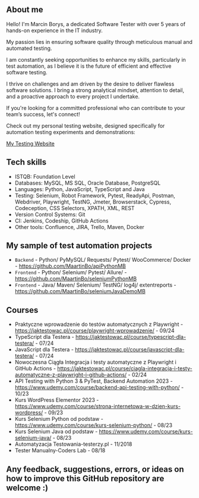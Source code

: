 ## About me
Hello! I'm Marcin Borys, a dedicated Software Tester with over 5 years of hands-on experience in the IT industry. 

My passion lies in ensuring software quality through meticulous manual and automated testing. 

I am constantly seeking opportunities to enhance my skills, particularly in test automation, as I believe it is the future of efficient and effective software testing.

I thrive on challenges and am driven by the desire to deliver flawless software solutions. I bring a strong analytical mindset, attention to detail, and a proactive approach to every project I undertake.

If you're looking for a committed professional who can contribute to your team’s success, let's connect!

Check out my personal testing website, designed specifically for automation testing experiments and demonstrations: 

[My Testing Website](https://mb-qa.eu/)


## Tech skills

* ISTQB: Foundation Level 
* Databases: MySQL, MS SQL, Oracle Database, PostgreSQL
* Languages: Python, JavaScript, TypeScript and Java
* Testing: Selenium, Robot Framework, Pytest, ReadyApi, Postman, Webdriver, Playwright, TestNG, Jmeter, Browserstack, Cypress, Codeception, CSS Selectors, XPATH, XML, REST
* Version Control Systems: Git
* CI: Jenkins, Codeship, GitHub Actions
* Other tools: Confluence, JIRA, Trello, Maven, Docker 


## My sample of test automation projects

* `Backend` - Python/ PyMySQL/ Requests/ Pytest/ WooCommerce/ Docker -  https://github.com/MaartinBo/apiPythonMB
* `Frontend` - Python/ Selenium/ Pytest/ Allure/ - https://github.com/MaartinBo/seleniumPythonMB 
* `Frontend` - Java/ Maven/ Selenium/ TestNG/ log4j/ extentreports - https://github.com/MaartinBo/seleniumJavaDemoMB

## Courses 
* Praktyczne wprowadzenie do testów automatycznych z Playwright - https://jaktestowac.pl/course/playwright-wprowadzenie/ - 09/24
* TypeScript dla Testera - https://jaktestowac.pl/course/typescript-dla-testera/ - 07/24
* JavaScript dla Testera - https://jaktestowac.pl/course/javascript-dla-testera/ - 07/24
* Nowoczesna Ciągła Integracja i testy automatyczne z Playwright i GitHub Actions - https://jaktestowac.pl/course/ciagla-integracja-i-testy-automatyczne-z-playwright-i-github-actions/ - 02/24
* API Testing with Python 3 & PyTest, Backend Automation 2023 - https://www.udemy.com/course/backend-api-testing-with-python/  - 10/23
* Kurs WordPress Elementor 2023 - https://www.udemy.com/course/strona-internetowa-w-dzien-kurs-wordpress/ - 09/23
* Kurs Selenium Python od podstaw -https://www.udemy.com/course/kurs-selenium-python/ - 08/23
* Kurs Selenium Java od podstaw - https://www.udemy.com/course/kurs-selenium-java/ - 08/23
* Automatyzacja Testowania-testerzy.pl - 11/2018
* Tester Manualny-Coders Lab - 08/18 

## Any feedback, suggestions, errors, or ideas on how to improve this GitHub repository are welcome :)
